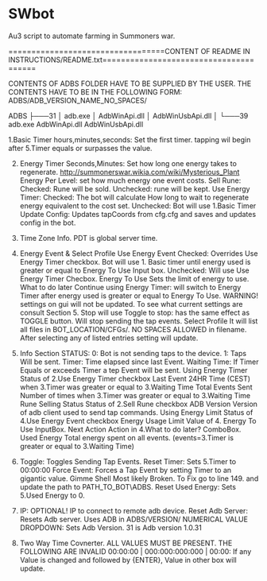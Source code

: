 # SWbot
Au3 script to automate farming in Summoners war.

==================================CONTENT OF README IN INSTRUCTIONS/README.txt=======================================

CONTENTS OF ADBS FOLDER HAVE TO BE SUPPLIED BY THE USER. 
THE CONTENTS HAVE TO BE IN THE FOLLOWING FORM:
ADBS/ADB_VERSION_NAME_NO_SPACES/

ADBS
├───31
│       adb.exe
│       AdbWinApi.dll
│       AdbWinUsbApi.dll
│
└───39
        adb.exe
        AdbWinApi.dll
        AdbWinUsbApi.dll
				
				
1.Basic Timer
	hours,minutes,seconds:
		Set the first timer. tapping wil begin after 5.Timer equals or surpasses the value.
		
2. Energy Timer
	Seconds,Minutes:
		Set how long one energy takes to regenerate. http://summonerswar.wikia.com/wiki/Mysterious_Plant
	Energy Per Level:
		set how much energy one event costs.
	Sell Rune:
		Checked:
			Rune will be sold. 
		Unchecked:
			rune will be kept.
	Use Energy Timer:
		Checked:
			The bot will calculate How long to wait to regenerate energy equivalent to the cost set.
		Unchecked:
			Bot will use 1.Basic Timer
	Update Config:
		Updates tapCoords from cfg.cfg and saves and updates config in the bot.
			
3.
	Time Zone Info. PDT is global server time.

4. Energy Event & Select Profile
	Use Energy Event
		Checked:
			Overrides Use Energy Timer checkbox. Bot will use 1. Basic timer until energy used is greater or equal to Energy To Use Input box.
		Unchecked:
			Will use Use Energy Timer Checbox.
	Energy To Use
		Sets the limit of energy to use.
	What to do later
		Continue using Energy Timer:
			will switch to Energy Timer after energy used is greater or equal to Energy To Use. WARNING! settings on gui will not be updated. To see what current settings are consult Section 5.
		Stop will use Toggle to stop:
			has the same effect as TOGGLE button. Will stop sending the tap events.
	Select Profile
		It will list all files in BOT_LOCATION/CFGs/. NO SPACES ALLOWED in filename. After selecting any of listed entries setting will update.

5. Info Section
	STATUS:
		0:
			Bot is not sending taps to the device.
		1:
			Taps Will be sent.
		Timer:
			Time elapsed since last Event.
		Waiting Time:
			If Timer Equals or exceeds Timer a tep Event will be sent.
		Using Energy Timer
			Status of 2.Use Energy Timer checkbox
		Last Event
			24HR Time (CEST) when 3.Timer was greater or equal to 3.Waiting Time
		Total Events Sent
			Number of times when 3.Timer was greater or equal to 3.Waiting Time
		Rune Selling Status
			Status of 2.Sell Rune checkbox
		ADB Version
			Version of adb client used to send tap commands.
		Using Energy Limit
			Status of 4.Use Energy Event checkbox
		Energy Usage Limit
			Value of 4. Energy To Use InputBox.
		Next Action
			Action in 4.What to do later? ComboBox.
		Used Energy
			Total energy spent on all events. (events=3.Timer is greater or equal to 3.Waiting Time)
		
6. 
	Toggle:
		Toggles Sending Tap Events.
	Reset Timer:
		Sets 5.Timer to 00:00:00
	Force Event:
		Forces a Tap Event by setting Timer to an gigantic value.
	Gimme Shell
		Most likely Broken. To Fix go to line 149. and update the path to PATH_TO_BOT\ADBS.
	Reset Used Energy:
		Sets 5.Used Energy to 0.
		
7.
	IP:
		OPTIONAL! IP to connect to remote adb device.
	Reset Adb Server:
		Resets Adb server. Uses ADB in ADBS/VERSION/
	NUMERICAL VALUE DROPDOWN:
		Sets Adb Version. 31 is Adb version 1.0.31

8.
	Two Way Time Covnerter.
		ALL VALUES MUST BE PRESENT. THE FOLLOWING ARE INVALID 00:00:00 | 000:000:000:000 | 00:00:
		If any Value is changed and followed by {ENTER}, Value in other box will update.
